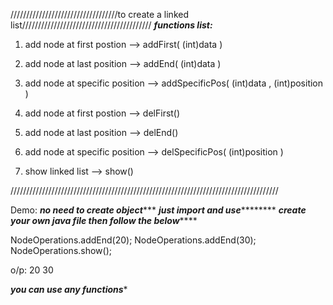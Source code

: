 //////////////////////////////////to create a linked list/////////////////////////////////////////
***functions list:***

1. add node at first postion --> 
                                    addFirst( (int)data )

2. add node at last position --> 
                                    addEnd( (int)data )

3. add node at specific position --> 
                                    addSpecificPos( (int)data , (int)position )

4. add node at first postion --> 
                                    delFirst()

5. add node at last position --> 
                                    delEnd()

6. add node at specific position --> 
                                    delSpecificPos( (int)position )

7. show linked list -->
                                    show() 

/////////////////////////////////////////////////////////////////////////////////////

Demo:
*********no need to create object************
*********just import and use*****************
*********create your own java file then follow the below*************

NodeOperations.addEnd(20);
NodeOperations.addEnd(30);
NodeOperations.show();

o/p:  20 30

*************you can use any functions**************

